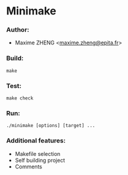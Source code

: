 # Minimake

### Author:

* Maxime ZHENG \<maxime.zheng@epita.fr\>

### Build:

```
make
```

### Test:

```
make check
```

### Run:

```
./minimake [options] [target] ...
```
### Additional features:

* Makefile selection
* Self building project
* Comments
